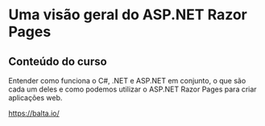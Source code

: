 # Uma visão geral do ASP.NET Razor Pages

## Conteúdo do curso

Entender como funciona o C#, .NET e ASP.NET em conjunto, o que são cada um deles e como podemos utilizar o ASP.NET Razor Pages para criar aplicações web.

https://balta.io/
